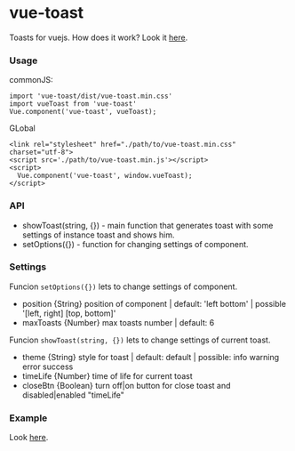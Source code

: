 # vue-toast

Toasts for vuejs.
How does it work? Look it [here](http://astaroverov.github.io/#!/example/vue-toast).

### Usage

commonJS:
```
import 'vue-toast/dist/vue-toast.min.css'
import vueToast from 'vue-toast'
Vue.component('vue-toast', vueToast);
```

GLobal
```
<link rel="stylesheet" href="./path/to/vue-toast.min.css" charset="utf-8">
<script src='./path/to/vue-toast.min.js'></script>
<script>
  Vue.component('vue-toast', window.vueToast);
</script>
```

### API

* showToast(string, {}) - main function that generates toast with some settings of instance toast and shows him.
* setOptions({}) - function for changing settings of component.

### Settings

Funcion <code>setOptions({})</code> lets to change settings of component.
* position {String} position of component | default: 'left bottom' | possible '[left, right] [top, bottom]'
* maxToasts {Number} max toasts number | default: 6

Funcion <code>showToast(string, {})</code> lets to change settings of current toast.
* theme {String} style for toast | default: default | possible: info warning error success
* timeLife {Number} time of life for current toast
* closeBtn {Boolean} turn off|on button for close toast and disabled|enabled "timeLife"

### Example

Look [here](https://github.com/AStaroverov/vue-toast/blob/master/index.html).
